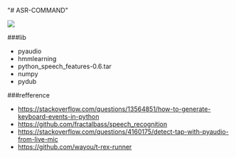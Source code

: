 "# ASR-COMMAND" 

[![](http://img.youtube.com/vi/ejPXZorkOws/0.jpg)](http://www.youtube.com/watch?v=ejPXZorkOws "ASR Command")

###lib
- pyaudio
- hmmlearning
- python_speech_features-0.6.tar
- numpy
- pydub

###refference
- https://stackoverflow.com/questions/13564851/how-to-generate-keyboard-events-in-python
- https://github.com/fractalbass/speech_recognition
- https://stackoverflow.com/questions/4160175/detect-tap-with-pyaudio-from-live-mic
- https://github.com/wayou/t-rex-runner